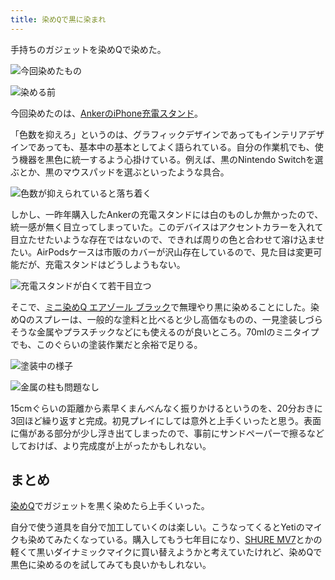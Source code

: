 ```yaml
---
title: 染めQで黒に染まれ
---
```

手持ちのガジェットを染めQで染めた。

![](https://lh5.googleusercontent.com/dHgZjt13h7jN9sL117LLKIFAy1z7AdlQqcTdzo87Ssf4MqHy2x6fxKggMpTN6bzXgdyVANHWsVna5HRQqJArFNeKQ-gx-rWE0ReVcsDQEucVbVKjd9Fq9LDac3QbAxnx40Lj6gBt-vZhr1y4AcwXDuCNVK70XSJxZ6asRbxO_tffGSMINF4ZU69m "今回染めたもの")

![](https://lh5.googleusercontent.com/9QQzChAxWLmLHeYTxD8bNes4Ldy4a--HxSePujaCUcWjlKxVuYWVdyeoVU7ZklG5y45xtG3aCmJ08NH_2hpU_m3zr_zILwm0SQz4UyFnK9dfriSHbwqHD5HpxZ7P0E_o66uGMO7klPYEZvWH4wQYHutbjZgeZknnL_vQDbXUbvz16nxmsLbugOjD "染める前")

今回染めたのは、[AnkerのiPhone充電スタンド](https://r7kamura.com/articles/2021-09-06-anker-iphone-stand)。

「色数を抑えろ」というのは、グラフィックデザインであってもインテリアデザインであっても、基本中の基本としてよく語られている。自分の作業机でも、使う機器を黒色に統一するよう心掛けている。例えば、黒のNintendo Switchを選ぶとか、黒のマウスパッドを選ぶといったような具合。

![](https://lh5.googleusercontent.com/CqM14kiJ34NoXXTvrpfHCZB9oOrVY45fCfMiaCJBqpr6ltnjQWjIZFWnZLA-tcc8Gb4RyjD4KYp3DPNOU7UynSeuTtYsTV60ysNL5Gc5W3dWihzBvIY6aR-qA8yIPSjfXznkhStBpFEAb7yWoASylAYezbIV8CiHjvyPZ1sLlB0GIg8mO_bxR3Um "色数が抑えられていると落ち着く")

しかし、一昨年購入したAnkerの充電スタンドには白のものしか無かったので、統一感が無く目立ってしまっていた。このデバイスはアクセントカラーを入れて目立たせたいような存在ではないので、できれば周りの色と合わせて溶け込ませたい。AirPodsケースは市販のカバーが沢山存在しているので、見た目は変更可能だが、充電スタンドはどうしようもない。

![](https://lh3.googleusercontent.com/98oOqSgQDgEUllXC4TCFLq2fvUoFhuvlMHCje-vmz1crkNSbZPsKuyvZaYeHS1q6Qq1lbnDhnXZkhk5j0l44zj7bnQ1l27L4QQU_DOqmOzaaubHYjIQGY8eL5Z8rWleBAgNteRK4m-74fT16bCZFS1-h4CslxKDpyPDq9uQxBnSAwYV0erK-MmUt "充電スタンドが白くて若干目立つ")

そこで、[ミニ染めQ エアゾール ブラック](https://www.amazon.co.jp/dp/B003QMFUKO)で無理やり黒に染めることにした。染めQのスプレーは、一般的な塗料と比べると少し高価なものの、一見塗装しづらそうな金属やプラスチックなどにも使えるのが良いところ。70mlのミニタイプでも、このぐらいの塗装作業だと余裕で足りる。

![](https://lh4.googleusercontent.com/nydAgg04po7J-gzxPNsQcLCHJFCSWchUT9BanoQkyhTpe7tCJPxT52PEedqdYPQTktbRKsmBHMij1ErgJ25B9UOQk_j5FH2CwyPIv0UHucQ-bvyuwf75Bpyx8L7TFZM6ZzB5zr0fIU71rjW_mRPyaTDaXCTPX17voauTyINSy0t2KWk-xAPwsaLT "塗装中の様子")

![](https://lh4.googleusercontent.com/BJ0A9Plrbs2pS06x5LwzA12pVR7ikR5aChxeBonqhvJFtEbYLaZHMp-BOzLUeCeQS7CJY1rvi9kQv53f_RHAtY8BeFHUw6v4qQYCYRz-ayvyxL5xFRj5sDUtRWWybEc5fe1_oNb1eKfpJ8emVJQ7uA5YE1QbS8HCVyqb7rWJ3V8SJ7e6a_kMiSek "金属の柱も問題なし")

15cmぐらいの距離から素早くまんべんなく振りかけるというのを、20分おきに3回ほど繰り返すと完成。初見プレイにしては意外と上手くいったと思う。表面に傷がある部分が少し浮き出てしまったので、事前にサンドペーパーで擦るなどしておけば、より完成度が上がったかもしれない。

まとめ
---

[染めQ](https://www.amazon.co.jp/dp/B003QMFUKO)でガジェットを黒く染めたら上手くいった。

自分で使う道具を自分で加工していくのは楽しい。こうなってくるとYetiのマイクも染めてみたくなっている。購入してもう七年目になり、[SHURE MV7](https://www.amazon.co.jp/dp/B08KY7G1GV)とかの軽くて黒いダイナミックマイクに買い替えようかと考えていたけれど、染めQで黒色に染めるのを試してみても良いかもしれない。
